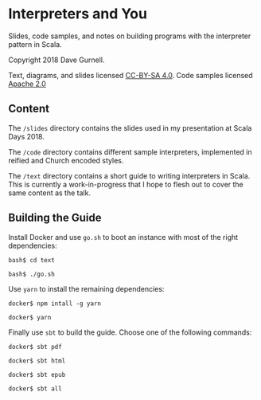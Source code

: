 # Interpreters and You

Slides, code samples, and notes on building programs with the interpreter pattern in Scala.

Copyright 2018 Dave Gurnell.

Text, diagrams, and slides licensed [CC-BY-SA 4.0][text-license].
Code samples licensed [Apache 2.0][code-license]

[text-license]: https://creativecommons.org/licenses/by-sa/4.0/
[code-license]: https://www.apache.org/licenses/LICENSE-2.0.html

## Content

The `/slides` directory contains the slides used in my presentation at Scala Days 2018.

The `/code` directory contains different sample interpreters, implemented in reified and Church encoded styles.

The `/text` directory contains a short guide to writing interpreters in Scala. This is currently a work-in-progress that I hope to flesh out to cover the same content as the talk.

## Building the Guide

Install Docker and use `go.sh` to boot an instance with most of the right dependencies:

~~~
bash$ cd text

bash$ ./go.sh
~~~

Use `yarn` to install the remaining dependencies:

~~~
docker$ npm intall -g yarn

docker$ yarn
~~~

Finally use `sbt` to build the guide. Choose one of the following commands:

~~~
docker$ sbt pdf

docker$ sbt html

docker$ sbt epub

docker$ sbt all
~~~
